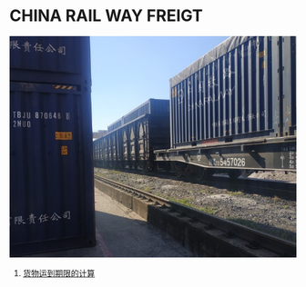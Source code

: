 # CHINA RAIL WAY FREIGT

![集装箱](./img/%E5%B0%81%E9%9D%A2.jpeg)

1. [货物运到期限的计算](./%E8%B4%A7%E7%89%A9%E8%BF%90%E5%88%B0%E6%9C%9F%E9%99%90%E7%9A%84%E8%AE%A1%E7%AE%97.md)
